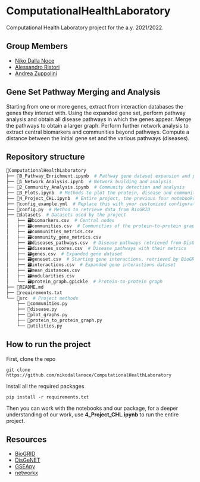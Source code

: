 # ComputationalHealthLaboratory
Computational Health Laboratory project for the a.y. 2021/2022.
## Group Members
- [Niko Dalla Noce](https://github.com/nikodallanoce)
- [Alessandro Ristori](https://github.com/RistoAle97)
- [Andrea Zuppolini](https://github.com/AndreZupp)
## Gene Set Pathway Merging and Analysis
Starting from one or more genes, extract from interaction databases the genes they interact with. Using the expanded gene set, perform pathway analysis and obtain all disease pathways in which the genes appear. Merge the pathways to obtain a larger graph. Perform further network analysis to extract central biomarkers and communities beyond pathways. Compute a distance between the initial gene set and the various pathways (diseases).
## Repository structure
```bash
📂ComputationalHealthLaboratory
├── 💼0_Pathway_Enrichment.ipynb  # Pathway gene dataset expansion and pathway enrichment
├── 💼1_Network_Analysis.ipynb  # Network building and analysis
├── 💼2_Community_Analysis.ipynb  # Community detection and analysis
├── 💼3_Plots.ipynb  # Methods to plot the protein, disease and community graphs
├── 💼4_Project_CHL.ipynb  # Entire project, the previous four notebooks combined
├── 📄config_example.yml  # Replace this with your customized configuration file
├── 📄config.py  # Method to retrieve data from BioGRID
├── 📂datasets  # Datasets used by the project
│   ├── 🗃️biomarkers.csv  # Central nodes
│   ├── 🗃️communities.csv  # Communities of the protein-to-protein graph
│   ├── 🗃️communities_metrics.csv
│   ├── 🗃️community_gene_metrics.csv
│   ├── 🗃️diseases_pathways.csv  # Disease pathways retrieved from DisGeNET
│   ├── 🗃️diseases_scores.csv  # Disease pathways with their metrics
│   ├── 🗃️genes.csv  # Expanded gene dataset
│   ├── 🗃️geneset.csv  # Starting gene interactions, retrieved by BioGRID
│   ├── 🗃️interactions.csv  # Expanded gene interactions dataset
│   ├── 🗃️mean_distances.csv
│   ├── 🗃️modularities.csv
│   └── 🗃️protein_graph.gpickle  # Protein-to-protein graph
├── 📄README.md
├── 📄requirements.txt
└── 📂src  # Project methods
    ├── 📄communities.py
    ├── 📄disease.py
    ├── 📄plot_graphs.py
    ├── 📄protein_to_protein_graph.py
    └── 📄utilities.py
```
## How to run the project
First, clone the repo
```
git clone https://github.com/nikodallanoce/ComputationalHealthLaboratory
```
Install all the required packages
```
pip install -r requirements.txt
```
Then you can work with the notebooks and our package, for a deeper understanding of our work, use **4_Project_CHL.ipynb** to run the entire project.
## Resources
- [BioGRID](https://thebiogrid.com/)
- [DisGeNET](https://www.disgenet.org/)
- [GSEApy](https://github.com/zqfang/GSEApy)
- [networkx](https://github.com/networkx/networkx)

